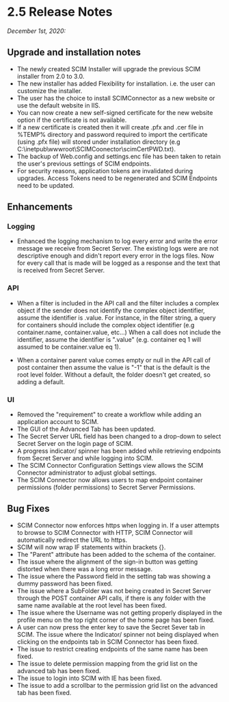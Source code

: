 [title]: # (2.5)
[tags]: # (scim)
[priority]: # (30097)
# 2.5 Release Notes

_December 1st, 2020:_

## Upgrade and installation notes

* The newly created SCIM Installer will upgrade the previous SCIM installer from 2.0 to 3.0.
* The new installer has added Flexibility for installation. i.e. the user can customize the installer.
* The user has the choice to install SCIMConnector as a new website or use the default website in IIS.
* You can now create a new self-signed certificate for the new website option if the certificate is not available.
* If a new certificate is created then it will create .pfx and .cer file in %TEMP% directory and password required to import the certificate (using .pfx file) will stored under installation directory (e.g C:\inetpub\wwwroot\SCIMCoonector\scimCertPWD.txt).
* The backup of Web.config and settings.enc file has been taken to retain the user's previous settings of SCIM endpoints.
* For security reasons, application tokens are invalidated during upgrades.  Access Tokens need to be regenerated and SCIM Endpoints need to be updated.

## Enhancements

### Logging

* Enhanced the logging mechanism to log every error and write the error message we receive from Secret Server. The existing logs were are not descriptive enough and didn't report every error in the logs files. Now for every call that is made will be logged as a response and the text that is received from Secret Server.

### API

* When a filter is included in the API call and the filter includes a complex object if the sender does not identify the complex object identifier, assume the identifier is .value. For instance, in the filter string, a query for containers should include the complex object identifier (e.g container.name, container.value, etc...) When a call does not include the identifier, assume the identifier is ".value"  (e.g. container eq 1 will assumed to be container.value eq 1).

* When a container parent value comes empty or null in the API call of post container then assume the value is "-1" that is the default is the root level folder. Without a default, the folder doesn't get created, so adding a default.

### UI

* Removed the "requirement" to create a workflow while adding an application account to SCIM.
* The GUI of the Advanced Tab has been updated.
* The Secret Server URL field has been changed to a drop-down to select Secret Server on the login page of SCIM.
* A progress indicator/ spinner has been added while retrieving endpoints from Secret Server and while logging into SCIM.
* The SCIM Connector Configuration Settings view allows the SCIM Connector administrator to adjust global settings.
* The SCIM Connector now allows users to map endpoint container permissions (folder permissions) to Secret Server Permissions.

## Bug Fixes

* SCIM Connector now enforces https when logging in. If a user attempts to browse to SCIM Connector with HTTP, SCIM Connector will automatically redirect the URL to https.
* SCIM will now wrap IF statements within brackets {}.
* The "Parent" attribute has been added to the schema of the container.
* The issue where the alignment of the sign-in button was getting distorted when there was a long error message.
* The issue where the Password field in the setting tab was showing a dummy password has been fixed.
* The issue where a SubFolder was not being created in Secret Server through the POST container API calls, if there is any folder with the same name available at the root level has been fixed.
* The issue where the Username was not getting properly displayed in the profile menu on the top right corner of the home page has been fixed.
* A user can now press the enter key to save the Secret Sever tab in SCIM.
The issue where the Indicator/ spinner not being displayed when clicking on the endpoints tab in SCIM Connector has been fixed.
* The issue to restrict creating endpoints of the same name has been fixed.
* The issue to delete permission mapping from the grid list on the advanced tab has been fixed.
* The issue to login into SCIM with IE has been fixed.
* The issue to add a scrollbar to the permission grid list on the advanced tab has been fixed.
